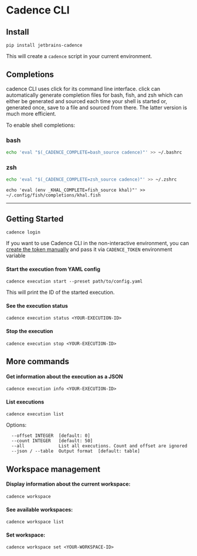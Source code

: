 # Cadence CLI

## Install
```shell
pip install jetbrains-cadence
```

This will create a `cadence` script in your current environment.


## Completions
cadence CLI uses click for its command line interface. click can automatically generate completion files for bash, fish, and zsh which can either be generated and sourced each time your shell is started or, generated once, save to a file and sourced from there. The latter version is much more efficient.

To enable shell completions:
### bash
```bash
echo 'eval "$(_CADENCE_COMPLETE=bash_source cadence)"' >> ~/.bashrc
```
### zsh
```zsh
echo 'eval "$(_CADENCE_COMPLETE=zsh_source cadence)"' >> ~/.zshrc
```

```shell
echo 'eval (env _KHAL_COMPLETE=fish_source khal)"' >> ~/.config/fish/completions/khal.fish
```
---

## Getting Started

```shell
cadence login
```
If you want to use Cadence CLI in the non-interactive environment, you can [create the token manually](https://api.cadence.jetbrains.com/app/jettrain/token.html) and pass it via `CADENCE_TOKEN` environment variable


#### Start the execution from YAML config
```shell
cadence execution start --preset path/to/config.yaml
```
This will print the ID of the started execution.


#### See the execution status
```shell
cadence execution status <YOUR-EXECUTION-ID>
```

#### Stop the execution
```shell
cadence execution stop <YOUR-EXECUTION-ID>
```

## More commands

#### Get information about the execution as a JSON
```shell
cadence execution info <YOUR-EXECUTION-ID>
```

#### List executions
```shell
cadence execution list
```
Options:
```
  --offset INTEGER  [default: 0]
  --count INTEGER   [default: 50]
  --all             List all executions. Count and offset are ignored
  --json / --table  Output format  [default: table]
```

## Workspace management
#### Display information about the current workspace:
```shell
cadence workspace
```

#### See available workspaces:
```shell
cadence workspace list
```

#### Set workspace:
```shell
cadence workspace set <YOUR-WORKSPACE-ID>
```

